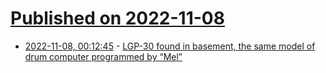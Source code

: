 # [Published on 2022-11-08](index.md)

* [2022-11-08, 00:12:45](https://news.ycombinator.com/item?id=33514399) - [LGP-30 found in basement, the same model of drum computer programmed by “Mel”](https://old.reddit.com/r/vintagecomputing/comments/yonoa5/i_found_ancient_computers_in_the_basement_of_my/)
